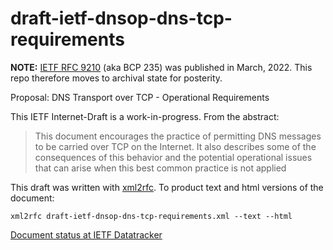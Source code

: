 # draft-ietf-dnsop-dns-tcp-requirements

**NOTE:** [IETF RFC 9210](https://www.rfc-editor.org/info/rfc9210) (aka
BCP 235) was published in March, 2022. This repo therefore moves to
archival state for posterity.

Proposal: DNS Transport over TCP - Operational Requirements

This IETF Internet-Draft is a work-in-progress.  From the abstract:

> This document encourages the practice of permitting DNS messages to
> be carried over TCP on the Internet.  It also describes some of the
> consequences of this behavior and the potential operational issues
> that can arise when this best common practice is not applied

This draft was written with [xml2rfc](http://xml2rfc.ietf.org/).
To product text and html versions of the document:

```
xml2rfc draft-ietf-dnsop-dns-tcp-requirements.xml --text --html
```

[Document status at IETF Datatracker](https://datatracker.ietf.org/doc/draft-ietf-dnsop-dns-tcp-requirements/)
